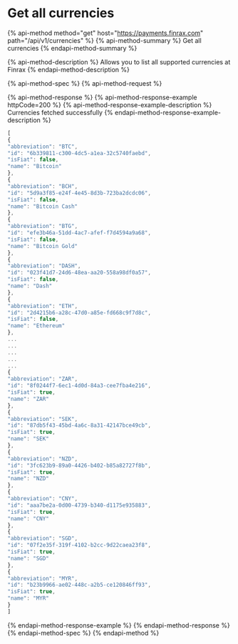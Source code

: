 # Get all currencies

{% api-method method="get" host="https://payments.finrax.com" path="/api/v1/currencies" %}
{% api-method-summary %}
Get all currencies
{% endapi-method-summary %}

{% api-method-description %}
Allows you to list all supported currencies at Finrax
{% endapi-method-description %}

{% api-method-spec %}
{% api-method-request %}

{% api-method-response %}
{% api-method-response-example httpCode=200 %}
{% api-method-response-example-description %}
Currencies fetched successfully
{% endapi-method-response-example-description %}

```javascript
[
{
"abbreviation": "BTC",
"id": "6b339811-c300-4dc5-a1ea-32c5740faebd",
"isFiat": false,
"name": "Bitcoin"
},
{
"abbreviation": "BCH",
"id": "5d9a3f85-e24f-4e45-8d3b-723ba2dcdc06",
"isFiat": false,
"name": "Bitcoin Cash"
},
{
"abbreviation": "BTG",
"id": "efe3b46a-51dd-4ac7-afef-f7d4594a9a68",
"isFiat": false,
"name": "Bitcoin Gold"
},
{
"abbreviation": "DASH",
"id": "023f41d7-24d6-48ea-aa20-558a98df0a57",
"isFiat": false,
"name": "Dash"
},
{
"abbreviation": "ETH",
"id": "2d4215b6-a28c-47d0-a85e-fd668c9f7d8c",
"isFiat": false,
"name": "Ethereum"
},
...
...
...
...
...
{
"abbreviation": "ZAR",
"id": "8f0244f7-6ec1-4d0d-84a3-cee7fba4e216",
"isFiat": true,
"name": "ZAR"
},
{
"abbreviation": "SEK",
"id": "87db5f43-45bd-4a6c-8a31-42147bce49cb",
"isFiat": true,
"name": "SEK"
},
{
"abbreviation": "NZD",
"id": "3fc623b9-89a0-4426-b402-b85a82727f8b",
"isFiat": true,
"name": "NZD"
},
{
"abbreviation": "CNY",
"id": "aaa7be2a-0d00-4739-b340-d1175e935883",
"isFiat": true,
"name": "CNY"
},
{
"abbreviation": "SGD",
"id": "07f2e35f-319f-4102-b2cc-9d22caea23f8",
"isFiat": true,
"name": "SGD"
},
{
"abbreviation": "MYR",
"id": "b23b9966-ae02-448c-a2b5-ce120846ff93",
"isFiat": true,
"name": "MYR"
}
]
```
{% endapi-method-response-example %}
{% endapi-method-response %}
{% endapi-method-spec %}
{% endapi-method %}





